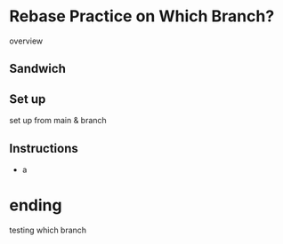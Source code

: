 # Rebase Practice on Which Branch?

overview
## Sandwich

## Set up

set up from main & branch

## Instructions

* a

# ending

testing which branch
